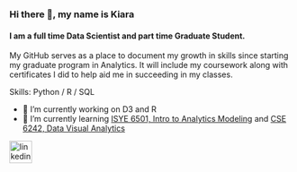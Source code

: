 ### Hi there 👋, my name is Kiara
#### I am a full time Data Scientist and part time Graduate Student.
My GitHub serves as a place to document my growth in skills since starting my graduate program in Analytics. It will include my coursework along with certificates I did to help aid me in succeeding in my classes.

Skills: Python / R / SQL

- 🔭 I’m currently working on D3 and R 
- 🌱 I’m currently learning <a href="https://omscs.gatech.edu/isye-6501-intro-analytics-modeling">ISYE 6501, Intro to Analytics Modeling</a> and <a href="https://omscs.gatech.edu/cse-6242-data-visual-analytics">CSE 6242, Data Visual Analytics</a>


[<img src='https://cdn.jsdelivr.net/npm/simple-icons@3.0.1/icons/linkedin.svg' alt='linkedin' height='40'>](https://www.linkedin.com/in/linkedin.com/in/kiaraab/)  

